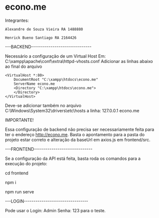# econo.me
Integrantes:

	Alexandre de Souza Vieira RA 1488880
	
	Henrick Bueno Santiago RA 2164426


---BACKEND-------------------------------

Necessário a configuração de um Virtual Host
Em:  C:\xampp\apache\conf\extra\httpd-vhosts.conf
Adicionar as linhas abaixo ao final do arquivo

	<VirtualHost *:80>
		DocumentRoot "C:\xampp\htdocs\econo.me"
		ServerName econo.me
		<Directory "C:\xampp\htdocs\econo.me">
		</Directory>
	</VirtualHost>

Deve-se adicionar também no arquivo C:\Windows\System32\drivers\etc\hosts a linha:
127.0.0.1 econo.me

IMPORTANTE!

Essa configuração de backend não precisa ser necessariamente feita para ter o endereço http://econo.me.
Basta o apontamento para a pasta do projeto estar correto e alteração da baseUrl em axios.js em frontend/src.

---FRONTEND------------------------------

Se a configuração da API está feita, basta roda os comandos para a execução do projeto:

cd frontend

npm i

npm run serve

---LOGIN---------------------------------

Pode usar o Login: Admin Senha: 123 para o teste.
